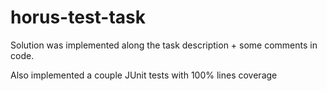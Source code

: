 # horus-test-task

Solution was implemented along the task description + some comments in code.

Also implemented a couple JUnit tests with 100% lines coverage
